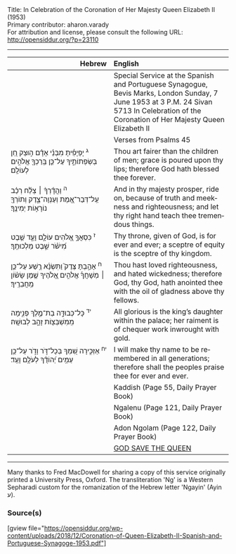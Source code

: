 <html>
<head></head>
<body>
Title: In Celebration of the Coronation of Her Majesty Queen Elizabeth II (1953)<br />
Primary contributor: aharon.varady<br />
For attribution and license, please consult the following URL: <a href="http://opensiddur.org/?p=23110">http://opensiddur.org/?p=23110</a>
<p />
<hr />

<table style="margin-left: auto;margin-right: auto;" class="draggable">
<thead><tr><th id="x" style="text-align: right;">Hebrew</th><th style="text-align: left;">English</th></tr></thead>
<tbody>
<tr><td style="vertical-align:top;" width="46%">
<div class="liturgy" lang="he">

</span></div></td>
 
<td style="vertical-align:top;" width="53%">
<div class="english" lang="en">
Special Service 
at the Spanish and Portuguese Synagogue, Bevis Marks, London 
Sunday, 7 June 1953 at 3 P.M.
24 Sivan 5713
In Celebration of the Coronation of Her Majesty Queen Elizabeth II
</div></td></tr>


<tr><td style="vertical-align:top;" width="46%">
<div class="liturgy" lang="he">

</span></div></td>
 
<td style="vertical-align:top;" width="53%">
<div class="english" lang="en">
Verses from Psalms 45
</div></td></tr>


<tr><td style="vertical-align:top;" width="46%">
<div class="liturgy" lang="he">
<sup>ג</sup>&nbsp;יָפְיָפִ֡יתָ מִבְּנֵ֬י אָדָ֗ם ה֣וּצַק 
חֵ֭ן בְּשְׂפְתוֹתֶ֑יךָ 
עַל־כֵּ֤ן בֵּֽרַכְךָ֖ אֱלֹהִ֣ים לְעוֹלָֽם׃
</span></div></td>
 
<td style="vertical-align:top;" width="53%">
<div class="english" lang="en">
Thou art fairer than the children of men; 
grace is poured upon thy lips; 
therefore God hath blessed thee forever.
</div></td></tr>


<tr><td style="vertical-align:top;" width="46%">
<div class="liturgy" lang="he">
<sup>ה</sup>&nbsp;וַהֲדָ֬רְךָ֨ ׀ צְלַ֬ח רְכַ֗ב עַֽל־דְּבַר־אֱ֭מֶת 
וְעַנְוָה־צֶ֑דֶק וְתוֹרְךָ֖ נוֹרָא֣וֹת יְמִינֶֽךָ׃
</span></div></td>
 
<td style="vertical-align:top;" width="53%">
<div class="english" lang="en">
And in thy majesty prosper, ride on, because of truth and meekness and righteousness; 
and let thy right hand teach thee tremendous things.
</div></td></tr>


<tr><td style="vertical-align:top;" width="46%">
<div class="liturgy" lang="he">
<sup>ז</sup>&nbsp;כִּסְאֲךָ֣ אֱ֭לֹהִים עוֹלָ֣ם וָעֶ֑ד 
שֵׁ֥בֶט מִ֝ישֹׁ֗ר שֵׁ֣בֶט מַלְכוּתֶֽךָ׃
</span></div></td>
 
<td style="vertical-align:top;" width="53%">
<div class="english" lang="en">
Thy throne, given of God, is for ever and ever; 
a sceptre of equity is the sceptre of thy kingdom.
</div></td></tr>


<tr><td style="vertical-align:top;" width="46%">
<div class="liturgy" lang="he">
<sup>ח</sup>&nbsp;אָהַ֣בְתָּ צֶּדֶק֮ וַתִּשְׂנָ֫א רֶ֥שַׁע 
עַל־כֵּ֤ן ׀ מְשָׁחֲךָ֡ אֱלֹהִ֣ים אֱ֭לֹהֶיךָ שֶׁ֥מֶן שָׂשׂ֗וֹן מֵֽחֲבֵרֶֽיךָ׃
</span></div></td>
 
<td style="vertical-align:top;" width="53%">
<div class="english" lang="en">
Thou hast loved righteousness, and hated wickedness; 
therefore God, thy God, hath anointed thee with the oil of gladness above thy fellows.
</div></td></tr>


<tr><td style="vertical-align:top;" width="46%">
<div class="liturgy" lang="he">
<sup>יד</sup>&nbsp;כָּל־כְּבוּדָּ֣ה בַת־מֶ֣לֶךְ פְּנִ֑ימָה 
מִֽמִּשְׁבְּצ֖וֹת זָהָ֣ב לְבוּשָֽׁהּ׃
</span></div></td>
 
<td style="vertical-align:top;" width="53%">
<div class="english" lang="en">
All glorious is the king’s daughter within the palace; 
her raiment is of chequer work inwrought with gold.
</div></td></tr>


<tr><td style="vertical-align:top;" width="46%">
<div class="liturgy" lang="he">
<sup>יח</sup>&nbsp;אַזְכִּ֣ירָה שִׁ֭מְךָ בְּכָל־דֹּ֣ר וָדֹ֑ר 
עַל־כֵּ֥ן עַמִּ֥ים יְ֝הוֹדֻ֗ךָ לְעֹלָ֥ם וָעֶֽד׃
</span></div></td>
 
<td style="vertical-align:top;" width="53%">
<div class="english" lang="en">
I will make thy name to be remembered in all generations; 
therefore shall the peoples praise thee for ever and ever.
</div></td></tr>


<tr><td style="vertical-align:top;" width="46%">
<div class="liturgy" lang="he">

</span></div></td>
 
<td style="vertical-align:top;" width="53%">
<div class="english" lang="en">
Kaddish (Page 55, Daily Prayer Book)
</div></td></tr>


<tr><td style="vertical-align:top;" width="46%">
<div class="liturgy" lang="he">

</span></div></td>
 
<td style="vertical-align:top;" width="53%">
<div class="english" lang="en">
Ngalenu (Page 121, Daily Prayer Book)
</div></td></tr>


<tr><td style="vertical-align:top;" width="46%">
<div class="liturgy" lang="he">

</span></div></td>
 
<td style="vertical-align:top;" width="53%">
<div class="english" lang="en">
Adon Ngolam (Page 122, Daily Prayer Book)
</div></td></tr>


<tr><td style="vertical-align:top;" width="46%">
<div class="liturgy" lang="he">

</span></div></td>
 
<td style="vertical-align:top;" width="53%">
<div class="english" lang="en">
<a href="http://opensiddur.org/?p=15453">GOD SAVE THE QUEEN</a>
</div></td></tr>
</tbody></table>

<hr />

Many thanks to Fred MacDowell for sharing a copy of this service originally printed a University Press, Oxford. The transliteration 'Ng' is a Western Sepharadi custom for the romanization of the Hebrew letter 'Ngayin' (Ayin ע). 

<h3>Source(s)</h3>

[gview file="https://opensiddur.org/wp-content/uploads/2018/12/Coronation-of-Queen-Elizabeth-II-Spanish-and-Portuguese-Synagoge-1953.pdf"]
</body>
</html>